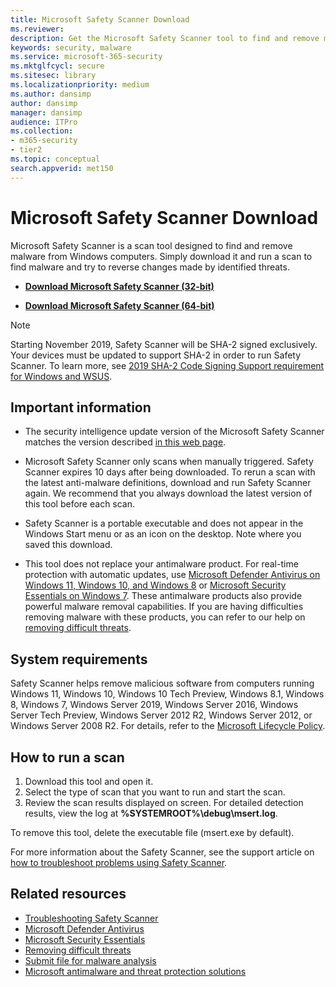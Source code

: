 ```yaml
---
title: Microsoft Safety Scanner Download
ms.reviewer: 
description: Get the Microsoft Safety Scanner tool to find and remove malware from Windows computers.
keywords: security, malware
ms.service: microsoft-365-security
ms.mktglfcycl: secure
ms.sitesec: library
ms.localizationpriority: medium
ms.author: dansimp
author: dansimp
manager: dansimp
audience: ITPro
ms.collection: 
- m365-security
- tier2
ms.topic: conceptual
search.appverid: met150
---
```

# Microsoft Safety Scanner Download

Microsoft Safety Scanner is a scan tool designed to find and remove malware from Windows computers. Simply download it and run a scan to find malware and try to reverse changes made by identified threats.

- **[Download Microsoft Safety Scanner (32-bit)](https://go.microsoft.com/fwlink/?LinkId=212733)**

- **[Download Microsoft Safety Scanner (64-bit)](https://go.microsoft.com/fwlink/?LinkId=212732)**

> [!NOTE]
> Starting November 2019, Safety Scanner will be SHA-2 signed exclusively. Your devices must be updated to support SHA-2 in order to run Safety Scanner. To learn more, see [2019 SHA-2 Code Signing Support requirement for Windows and WSUS](https://support.microsoft.com/help/4472027/2019-sha-2-code-signing-support-requirement-for-windows-and-wsus).

## Important information

- The security intelligence update version of the Microsoft Safety Scanner matches the version described [in this web page](https://www.microsoft.com/wdsi/definitions).

- Microsoft Safety Scanner only scans when manually triggered. Safety Scanner expires 10 days after being downloaded. To rerun a scan with the latest anti-malware definitions, download and run Safety Scanner again. We recommend that you always download the latest version of this tool before each scan.

- Safety Scanner is a portable executable and does not appear in the Windows Start menu or as an icon on the desktop. Note where you saved this download.

- This tool does not replace your antimalware product. For real-time protection with automatic updates, use [Microsoft Defender Antivirus on Windows 11, Windows 10, and Windows 8](https://www.microsoft.com/windows/comprehensive-security) or [Microsoft Security Essentials on Windows 7](https://support.microsoft.com/help/14210/security-essentials-download). These antimalware products also provide powerful malware removal capabilities. If you are having difficulties removing malware with these products, you can refer to our help on [removing difficult threats](https://www.microsoft.com/wdsi/help/troubleshooting-infection).

## System requirements

Safety Scanner helps remove malicious software from computers running Windows 11, Windows 10, Windows 10 Tech Preview, Windows 8.1, Windows 8, Windows 7, Windows Server 2019, Windows Server 2016, Windows Server Tech Preview, Windows Server 2012 R2, Windows Server 2012, or Windows Server 2008 R2. For details, refer to the [Microsoft Lifecycle Policy](/lifecycle/).

## How to run a scan

1. Download this tool and open it.
2. Select the type of scan that you want to run and start the scan.
3. Review the scan results displayed on screen. For detailed detection results, view the log at **%SYSTEMROOT%\debug\msert.log**.

To remove this tool, delete the executable file (msert.exe by default).

For more information about the Safety Scanner, see the support article on [how to troubleshoot problems using Safety Scanner](https://support.microsoft.com/kb/2520970).

## Related resources

- [Troubleshooting Safety Scanner](https://support.microsoft.com/help/2520970/how-to-troubleshoot-an-error-when-you-run-the-microsoft-safety-scanner)
- [Microsoft Defender Antivirus](https://www.microsoft.com/windows/comprehensive-security)
- [Microsoft Security Essentials](https://support.microsoft.com/help/14210/security-essentials-download)
- [Removing difficult threats](https://support.microsoft.com/help/4466982/windows-10-troubleshoot-problems-with-detecting-and-removing-malware)
- [Submit file for malware analysis](https://www.microsoft.com/wdsi/filesubmission)
- [Microsoft antimalware and threat protection solutions](/microsoft-365/security/defender-endpoint/microsoft-defender-endpoint)
